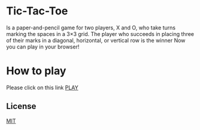 # Tic-Tac-Toe
 Is a paper-and-pencil game for two players, X and O, who take turns marking the spaces in a 3×3 grid.
 The player who succeeds in placing three of their marks in a diagonal, horizontal, or vertical row is the winner
 Now you can play in your browser!

 # How to play
 Please click on this link [PLAY](https://andreyoch.github.io/tic-tac-toe/)


 ## License
 [MIT](https://choosealicense.com/licenses/mit/)
